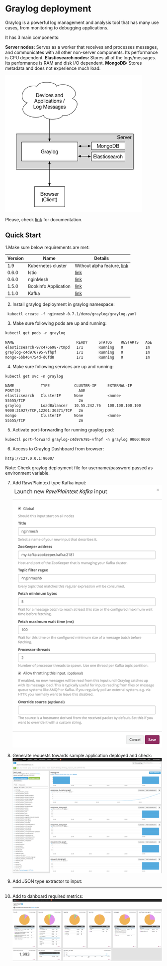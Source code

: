 # Graylog deployment

Graylog is a powerful log management and analysis tool that has many use cases, from monitoring to debugging applications.

It has 3 main components:

**Server nodes:** Serves as a worker that receives and processes messages, and communicates with all other non-server components. Its performance is CPU dependent.
**Elasticsearch nodes:** Stores all of the logs/messages. Its performance is RAM and disk I/O dependent.
**MongoDB:** Stores metadata and does not experience much load.


![Alt text](images/graylog.png?raw=true "Graylog Architecture") 

Please, check [link](http://docs.graylog.org/en/2.4/) for documentation.

## Quick Start
1.Make sure below requirements are met:
  
  | Version | Name | Details |
  | --- | ------ | ------ |
  |1.9|Kubernetes cluster|Without alpha feature, [link](https://istio.io/docs/setup/kubernetes/quick-start.html#google-kubernetes-engine)|
  |0.6.0|Istio|[link](https://istio.io/docs/setup/kubernetes/quick-start.html)|
  |0.6.0|nginMesh|[link](https://github.com/nginmesh/nginmesh/blob/master/README.md)|
  |1.5.0|Bookinfo Application|[link](https://github.com/istio/istio/blob/master/samples/bookinfo/src)|
  |1.1.0|Kafka|[link](https://kafka.apache.org/downloadsc)|



2. Install graylog deployment in graylog namespace:
```
 kubectl create -f nginmesh-0.7.1/demo/graylog/graylog.yaml
```
3. Make sure following pods are up and running:

```
kubectl get pods -n graylog

```
```
NAME                            READY     STATUS    RESTARTS   AGE
elasticsearch-97c476698-7tmpd   1/1       Running   0          1m
graylog-c4d976795-vfhpf         1/1       Running   0          1m
mongo-6bb464754d-d6fd8          1/1       Running   0          1m
```

4. Make sure following services are up and running: 
```
kubectl get svc -n graylog
```
```
NAME            TYPE           CLUSTER-IP     EXTERNAL-IP       PORT(S)                          AGE
elasticsearch   ClusterIP      None           <none>            55555/TCP                        2m
graylog         LoadBalancer   10.55.242.76   100.100.100.100   9000:31927/TCP,12201:30371/TCP   2m
mongo           ClusterIP      None           <none>            55555/TCP                        2m

```

5. Activate port-forwarding for running graylog pod:
```
kubectl port-forward graylog-c4d976795-vfhpf -n graylog 9000:9000
```

6. Access to Graylog Dashboard from browser:

```
http://127.0.0.1:9000/
```
Note: Check graylog deployment file for username/password passed as environment variable. 

7. Add Raw/Plaintext type Kafka input:
![Alt text](images/input_conf.png?raw=true "Input Conf")

8. Generate requests towards sample application deployed and check:
   ![Alt text](images/search.png?raw=true "Search ")

9. Add JSON type extractor to input:
   ![Alt text](images/extractor_conf.png?raw=true "Extractor Conf")

10. Add to dahboard required metrics:
![Alt text](images/dashboard.png?raw=true "Dashboard")
